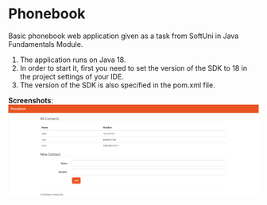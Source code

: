 # Phonebook
Basic phonebook web application given as a task from SoftUni in Java Fundamentals Module.</br>

1. The application runs on Java 18.
2. In order to start it, first you need to set the version of the SDK to 18 in the project settings of your IDE.
3. The version of the SDK is also specified in the pom.xml file.

**Screenshots**:</br>
<img src='https://github.com/NMKrastev/phonebook/blob/dev/screenshots/Phonebook.png?raw=true'>